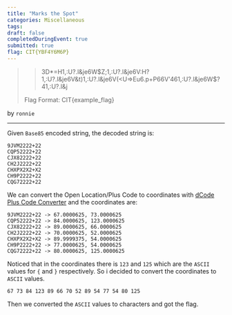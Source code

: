 ```yaml
---
title: "Marks the Spot"
categories: Miscellaneous
tags: 
draft: false
completedDuringEvent: true
submitted: true
flag: CIT{YBF4Y6M6P}
---
```

> > 3D*=H1,:U?.l&je6W$Z;1,:U?.l&je6V:H?1,:U?.l&je6V&t)1,:U?.l&je6V(<U=>Eu6.p+P66V'461,:U?.l&je6W$?41,:U?.l&j
>
> Flag Format: CIT{example_flag}

by `ronnie`

---

Given `Base85` encoded string, the decoded string is:

```
9JVM2222+22
CQP52222+22
CJX82222+22
CH2J2222+22
CHXPX2X2+X2
CH9P2222+22
CQG72222+22
```

We can convert the Open Location/Plus Code to coordinates with [dCode Plus Code Converter](https://www.dcode.fr/open-location-code) and the coordinates are:

```
9JVM2222+22 -> 67.0000625, 73.0000625
CQP52222+22 -> 84.0000625, 123.0000625
CJX82222+22 -> 89.0000625, 66.0000625
CH2J2222+22 -> 70.0000625, 52.0000625
CHXPX2X2+X2 -> 89.9999375, 54.0000625
CH9P2222+22 -> 77.0000625, 54.0000625
CQG72222+22 -> 80.0000625, 125.0000625
```

Noticed that in the coordinates there is `123` and `125` which are the `ASCII` values for `{` and `}` respectively. So i decided to convert the coordinates to `ASCII` values.

```
67 73 84 123 89 66 70 52 89 54 77 54 80 125
```

Then we converted the `ASCII` values to characters and got the flag.

